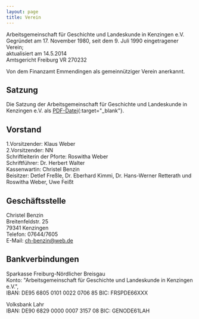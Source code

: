 ```yaml
---
layout: page
title: Verein
---
```



Arbeitsgemeinschaft für Geschichte und Landeskunde in Kenzingen e.V.  
Gegründet am 17. November 1980, seit dem 9. Juli 1990 eingetragener
Verein;  
aktualisiert am 14.5.2014  
Amtsgericht Freiburg VR 270232

Von dem Finanzamt Emmendingen als gemeinnütziger Verein anerkannt.

## Satzung

Die Satzung der Arbeitsgemeinschaft für Geschichte und Landeskunde in Kenzingen e.V. als [PDF-Datei](https://drive.google.com/file/d/1JpnO0R-vrNKrBWts9BqQIfkMrCzfctHJ/view?usp=sharing){:target="_blank"}.

## Vorstand

1.Vorsitzender: Klaus Weber  
2.Vorsitzender: NN  
Schriftleiterin der Pforte: Roswitha Weber  
Schriftführer: Dr. Herbert Walter  
Kassenwartin: Christel Benzin  
Beisitzer: Detlef Freßle, Dr. Eberhard Kimmi, Dr. Hans-Werner Retterath und Roswitha Weber, Uwe Feißt

## Geschäftsstelle


Christel Benzin  
Breitenfeldstr. 25  
79341 Kenzingen  
Telefon: 07644/7605  
E-Mail: ch-benzin@web.de

## Bankverbindungen

Sparkasse Freiburg-Nördlicher Breisgau  
Konto: "Arbeitsgemeinschaft für Geschichte und Landeskunde in Kenzingen
e.V.",  
IBAN: DE95 6805 0101 0022 0706 85 BIC: FRSPDE66XXX

Volksbank Lahr  
IBAN: DE90 6829 0000 0007 3157 08 BIC: GENODE61LAH
